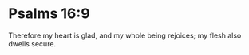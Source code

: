 # Psalms 16:9

Therefore my heart is glad, and my whole being rejoices; my flesh also dwells secure.
